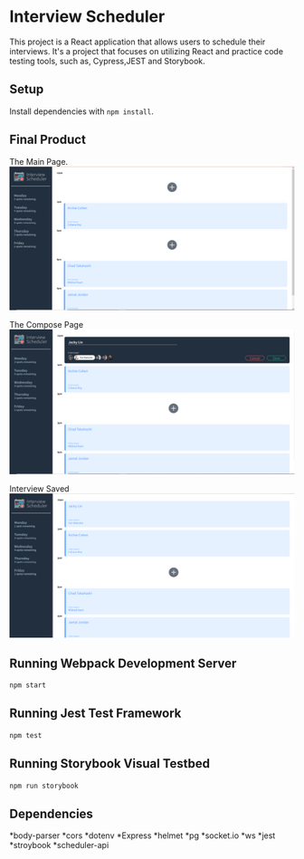 # Interview Scheduler
This project is a React application that allows users to schedule their interviews. It's a project that focuses on utilizing React and practice code testing tools, such as, Cypress,JEST and Storybook.

## Setup

Install dependencies with `npm install`.
## Final Product
The Main Page.
!["screenshot description"](https://github.com/JackyLin1/scheduler/blob/master/public/images/Main%20Page.PNG)

The Compose Page
!["screenshot description"](https://github.com/JackyLin1/scheduler/blob/master/public/images/Choosing.PNG)

Interview Saved
!["screenshot description"](https://github.com/JackyLin1/scheduler/blob/master/public/images/Saved.PNG)

## Running Webpack Development Server

```sh
npm start
```

## Running Jest Test Framework

```sh
npm test
```

## Running Storybook Visual Testbed

```sh
npm run storybook
```
## Dependencies

*body-parser
*cors
*dotenv
*Express
*helmet
*pg
*socket.io
*ws
*jest
*stroybook
*scheduler-api